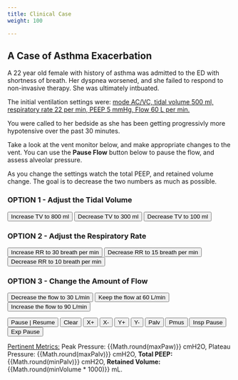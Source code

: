 ```yaml
---
title: Clinical Case
weight: 100

---
```


## A Case of Asthma Exacerbation

A 22 year old female with history of asthma was admitted to the ED with shortness of breath. Her dyspnea worsened, and she failed to respond to non-invasive therapy. She was ultimately intbuated.

The initial ventilation settings were: <u> mode AC/VC, tidal volume 500 ml, respiratory rate 22 per min,
PEEP 5 mmHg, Flow 60 L per min. </u>

You were called to her bedside as she has been getting progressivly more hypotensive over the past 30 minutes.

Take a look at the vent monitor below, and make appropriate changes to the vent. You can use the <b>Pause Flow</b> button below to pause the flow, and assess alveolar pressure. 

As you change the settings watch the total PEEP, and retained volume change. The goal is to decrease the two numbers as much as possible. 


### OPTION 1 - Adjust the Tidal Volume

<button class="btn-small btn-flat deep-purple lighten-4" onclick="Vent.TV = 800">Increase TV to 800 ml</button>
<button class="btn-small btn-flat deep-purple lighten-4" onclick="Vent.TV = 300">Decrease TV to 300 ml</button>
<button class="btn-small btn-flat deep-purple lighten-4" onclick="Vent.TV = 100">Decrease TV to 100 ml</button>

### OPTION 2 - Adjust the Respiratory Rate</h5>

<button class="btn-small btn-flat deep-purple lighten-4" onclick="Vent.RR = 30">Increase RR to 30 breath per min</button>
<button class="btn-small btn-flat deep-purple lighten-4" onclick="Vent.RR = 15">Decrease RR to 15 breath per min</button>
<button class="btn-small btn-flat deep-purple lighten-4" onclick="Vent.RR = 10">Decrease RR to 10 breath per min</button>

### OPTION 3 - Change the Amount of Flow</h5>

<button class="btn-small btn-flat deep-purple lighten-4" onclick="Vent.Flow = 30">Decrease the flow to 30 L/min</button>
<button class="btn-small btn-flat deep-purple lighten-4" onclick="Vent.Flow = 60">Keep the flow at 60 L/min</button>
<button class="btn-small btn-flat deep-purple lighten-4" onclick="Vent.Flow = 90">Increase the flow to 90 L/min</button>

<div id="p5canvas"></div>

<div>
    <!-- Play Controls -->
    <button class="btn-small btn-flat yellow lighten-4" onclick="Controls.pauseResume()">Pause | Resume</button>
    <button class="btn-small btn-flat green lighten-4" onclick="Graph.clear()">Clear</button>
    <!-- Zoom Controls -->
    <button class="btn-small btn-flat light-blue lighten-4" onclick="Controls.xplus()">X+</button>
    <button class="btn-small btn-flat light-blue lighten-4" onclick="Controls.xminus()">X-</button>
    <button class="btn-small btn-flat light-blue lighten-4" onclick="Controls.yplus()">Y+</button>
    <button class="btn-small btn-flat light-blue lighten-4" onclick="Controls.yminus()">Y-</button>
    <!-- Toggle Controls -->
    <button class="btn-small btn-flat deep-purple lighten-4" onclick="Controls.togglePalv()">Palv</button>
    <button class="btn-small btn-flat deep-purple lighten-4" onclick="Controls.togglePmus()">Pmus</button>
    <!-- Flow Pause Controls -->
    <button class="btn-small btn-flat red lighten-4" ontouchstart="Controls.holdFlowInsp()" ontouchend="Controls.releaseFlow()" onmouseup="Controls.releaseFlow()" onmousedown="Controls.holdFlowInsp()">Insp Pause</button>
    <button class="btn-small btn-flat red lighten-4" ontouchstart="Controls.holdFlowExp()" ontouchend="Controls.releaseFlow()" onmouseup="Controls.releaseFlow()" onmousedown="Controls.holdFlowExp()">Exp Pause</button>
 <div id="lastcycle">
    <p><u>Pertinent Metrics:</u>
        Peak Pressure: {{Math.round(maxPaw)}} cmH2O, Plateau Pressure: {{Math.round(maxPalv)}} cmH2O,
        <b>Total PEEP: </b>{{Math.round(minPalv)}} cmH2O,
        <b>Retained Volume: </b>{{Math.round(minVolume * 1000)}}
        mL.
    </p>
</div>

</div>



<script type="text/javascript" src="https://cdnjs.cloudflare.com/ajax/libs/p5.js/0.7.2/p5.min.js"></script>
<script src="https://iculearning.com/api/main.bundle.js"></script>

<script type="text/javascript">
    Vent.RR = 25;
    Lung.Resistance = 30;
    window.onload = function () {
        Controls.xplus();
        Controls.xplus();
        Controls.xplus();
        Controls.yminus();
        Controls.yminus();
    }
</script>
